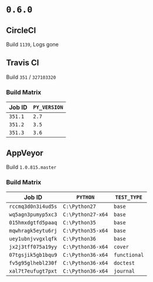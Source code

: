 # `0.6.0`

## CircleCI

Build `1139`, Logs gone

## Travis CI

Build `351` / `327103320`

### Build Matrix

| Job ID  | `PY_VERSION` |
|---------|--------------|
| `351.1` | `2.7`        |
| `351.2` | `3.5`        |
| `351.3` | `3.6`        |

## AppVeyor

Build `1.0.815.master`

### Build Matrix

| Job ID             | `PYTHON`          | `TEST_TYPE`  |
|--------------------|-------------------|--------------|
| `rccmq3d0n3i4ud5s` | `C:\Python27`     | `base`       |
| `wq5agn3pumyp5xc3` | `C:\Python27-x64` | `base`       |
| `015hmxdgtfd5paaq` | `C:\Python35`     | `base`       |
| `mqwhragk5eytu6rj` | `C:\Python35-x64` | `base`       |
| `uey1ubnjvvgxlqfk` | `C:\Python36`     | `base`       |
| `jx2j3tff075a19yy` | `C:\Python36-x64` | `cover`      |
| `07tgsjik5gb1bqu9` | `C:\Python36-x64` | `functional` |
| `fv5g95glhebl230f` | `C:\Python36-x64` | `doctest`    |
| `xal7t7eufugt7pxt` | `C:\Python36-x64` | `journal`    |
